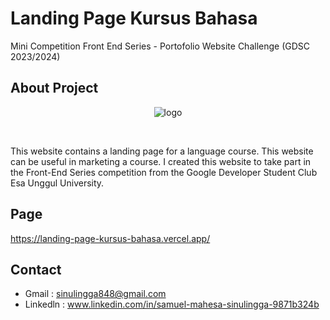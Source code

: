 # Landing Page Kursus Bahasa 

Mini Competition Front End Series - Portofolio Website Challenge (GDSC 2023/2024)


## About Project

<div align="center">

   ![logo](https://media.licdn.com/dms/image/C560BAQFDbt4HJHl5Zw/company-logo_200_200/0/1667885602161/gdsc_ueu_logo?e=2147483647&v=beta&t=RS-leCX54ng7cYHiAVLyQkpLfdK5-Le3hwfiZyizOSo)

</div>

<br>

This website contains a landing page for a language course. This website can be useful in marketing a course. I created this website to take part in the Front-End Series competition from the Google Developer Student Club Esa Unggul University.

## Page
https://landing-page-kursus-bahasa.vercel.app/

## Contact
- Gmail : sinulingga848@gmail.com
- Linkedln : www.linkedin.com/in/samuel-mahesa-sinulingga-9871b324b
